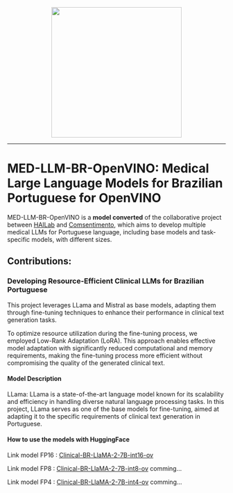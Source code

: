 <div align="center">
  <img src="https://github.com/user-attachments/assets/638ba60d-606b-4b5d-a549-abd411f9886e" width="300"/>
</div>



----------------------------------------------------------------------------------------------------------------------------------------------------------------------
# MED-LLM-BR-OpenVINO: Medical Large Language Models for Brazilian Portuguese for OpenVINO
MED-LLM-BR-OpenVINO is a **model converted** of the collaborative project between [HAILab](https://github.com/HAILab-PUCPR) and [Comsentimento](https://www.comsentimento.com.br/), which aims to develop multiple medical LLMs for Portuguese language, including base models and task-specific models, with different sizes. 

## Contributions:

### Developing Resource-Efficient Clinical LLMs for Brazilian Portuguese
This project leverages LLama and Mistral as base models, adapting them through fine-tuning techniques to enhance their performance in clinical text generation tasks.

To optimize resource utilization during the fine-tuning process, we employed Low-Rank Adaptation (LoRA). This approach enables effective model adaptation with significantly reduced computational and memory requirements, making the fine-tuning process more efficient without compromising the quality of the generated clinical text.

#### Model Description
LLama: LLama is a state-of-the-art language model known for its scalability and efficiency in handling diverse natural language processing tasks. In this project, LLama serves as one of the base models for fine-tuning, aimed at adapting it to the specific requirements of clinical text generation in Portuguese.

#### How to use the models with HuggingFace

Link model FP16 : [Clinical-BR-LlaMA-2-7B-int16-ov](https://huggingface.co/cabelo/Clinical-BR-LlaMA-2-7B-int16-ov)

Link model FP8  : [Clinical-BR-LlaMA-2-7B-int8-ov]() comming...

Link model FP4  : [Clinical-BR-LlaMA-2-7B-int4-ov]() comming...


